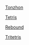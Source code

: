 [Tonzhon](https://tonzhon.com)

[Tetris](https://enzeberg.github.io/tetris/)

[Rebound](https://enzeberg.github.io/rebound/)

[Tritetris](https://enzeberg.github.io/tritetris/)
